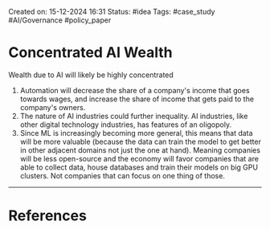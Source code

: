 Created on: 15-12-2024 16:31
Status: #idea
Tags: #case_study #AI/Governance #policy_paper 
# Concentrated AI Wealth
Wealth due to AI will likely be highly concentrated
1. Automation will decrease the share of a company's income that goes towards wages, and increase the share of income that gets paid to the company's owners.
2. The nature of AI industries could further inequality. AI industries, like other digital technology industries, has features of an oligopoly.
3. Since ML is increasingly becoming more general, this means that data will be more valuable (because the data can train the model to get better in other adjacent domains not just the one at hand). Meaning companies will be less open-source and the economy will favor companies that are able to collect data, house databases and train their models on big GPU clusters. Not companies that can focus on one thing of those.




-----------------
# References